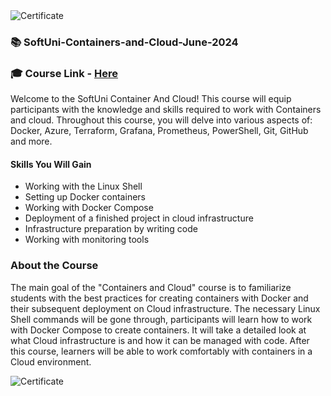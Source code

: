 <img src="https://i.imgur.com/0WDgh3p.png" alt="Certificate"/>
 
### 📚 SoftUni-Containers-and-Cloud-June-2024
 
### 🎓 Course Link - [Here](https://softuni.bg/trainings/4524/containers-and-cloud-july-2024)

Welcome to the SoftUni Container And Cloud! This course will equip participants with the knowledge and skills required to work with Containers and cloud. Throughout this course, you will delve into various aspects of: Docker, Azure, Terraform, Grafana, Prometheus, PowerShell, Git, GitHub and more.
 
#### Skills You Will Gain

- Working with the Linux Shell
- Setting up Docker containers
- Working with Docker Compose
- Deployment of a finished project in cloud infrastructure
- Infrastructure preparation by writing code
- Working with monitoring tools

### About the Course

The main goal of the "Containers and Cloud" course is to familiarize students with the best practices for creating containers with Docker and their subsequent deployment on Cloud infrastructure. The necessary Linux Shell commands will be gone through, participants will learn how to work with Docker Compose to create containers. It will take a detailed look at what Cloud infrastructure is and how it can be managed with code. After this course, learners will be able to work comfortably with containers in a Cloud environment.

<img src="https://i.imgur.com/0WDgh3p.png" alt="Certificate"/>
